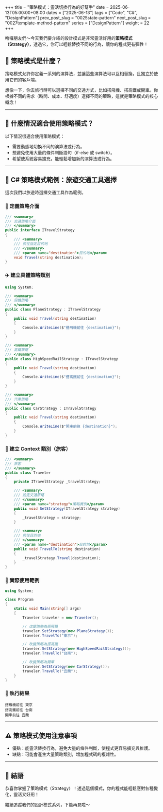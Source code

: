 +++
title = "策略模式：靈活切換行為的好幫手"
date = 2025-06-13T05:00:00+08:00
dates = ["2025-06-13"]
tags = ["Code", "C#", "DesignPattern"]
prev_post_slug = "0025state-pattern"
next_post_slug = "0027template-method-pattern"
series = ["DesignPattern"]
weight = 22
+++

哈囉朋友們～今天我們要介紹的設計模式是非常靈活好用的**策略模式（Strategy）**，透過它，你可以輕鬆替換不同的行為，讓你的程式更有彈性！

## 🌟 策略模式是什麼？

策略模式允許你定義一系列的演算法，並讓這些演算法可以互相替換，且獨立於使用它們的客戶端。

想像一下，你去旅行時可以選擇不同的交通方式，比如搭飛機、搭高鐵或開車。你根據不同的需求（時間、成本、舒適度）選擇不同的策略，這就是策略模式的核心概念！

---

## 🤔 什麼情況適合使用策略模式？

以下情況很適合使用策略模式：

- 需要動態地切換不同的演算法或行為。
- 想避免使用大量的條件判斷語句（if-else 或 switch）。
- 希望使系統容易擴充，能輕鬆增加新的演算法或行為。

---

## 🚗 C# 策略模式範例：旅遊交通工具選擇

這次我們以旅遊時選擇交通工具作為範例。

### 🚅 定義策略介面

```csharp
/// <summary>
/// 交通策略介面
/// </summary>
public interface ITravelStrategy
{
    /// <summary>
    /// 前往指定目的地
    /// </summary>
    /// <param name="destination">目的地</param>
    void Travel(string destination);
}
```

### ✈️ 建立具體策略類別

```csharp
using System;

/// <summary>
/// 飛機策略
/// </summary>
public class PlaneStrategy : ITravelStrategy
{
    public void Travel(string destination)
    {
        Console.WriteLine($"搭飛機前往 {destination}");
    }
}

/// <summary>
/// 高鐵策略
/// </summary>
public class HighSpeedRailStrategy : ITravelStrategy
{
    public void Travel(string destination)
    {
        Console.WriteLine($"搭高鐵前往 {destination}");
    }
}

/// <summary>
/// 汽車策略
/// </summary>
public class CarStrategy : ITravelStrategy
{
    public void Travel(string destination)
    {
        Console.WriteLine($"開車前往 {destination}");
    }
}
```

### 🎒 建立 Context 類別（旅客）

```csharp
/// <summary>
/// 旅客
/// </summary>
public class Traveler
{
    private ITravelStrategy _travelStrategy;

    /// <summary>
    /// 設定交通策略
    /// </summary>
    /// <param name="strategy">策略實例</param>
    public void SetStrategy(ITravelStrategy strategy)
    {
        _travelStrategy = strategy;
    }

    /// <summary>
    /// 前往目的地
    /// </summary>
    /// <param name="destination">目的地</param>
    public void TravelTo(string destination)
    {
        _travelStrategy.Travel(destination);
    }
}
```

### 🚀 實際使用範例

```csharp
using System;

class Program
{
    static void Main(string[] args)
    {
        Traveler traveler = new Traveler();

        // 改變策略為搭飛機
        traveler.SetStrategy(new PlaneStrategy());
        traveler.TravelTo("東京");

        // 改變策略為搭高鐵
        traveler.SetStrategy(new HighSpeedRailStrategy());
        traveler.TravelTo("台南");

        // 改變策略為開車
        traveler.SetStrategy(new CarStrategy());
        traveler.TravelTo("宜蘭");
    }
}
```

### 🎯 執行結果

```
搭飛機前往 東京
搭高鐵前往 台南
開車前往 宜蘭
```

---

## ⚠️ 策略模式使用注意事項

- 優點：能靈活替換行為，避免大量的條件判斷，使程式更容易擴充與維護。
- 缺點：可能會產生大量策略類別，增加程式碼的複雜性。

---

## 🎉 結語

恭喜你掌握了策略模式（Strategy）！透過這個模式，你的程式能輕鬆應對各種變化，靈活又好用！

繼續追蹤我們的設計模式系列，下篇再見啦～
